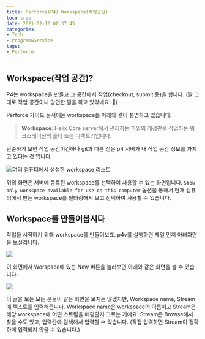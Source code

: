 ```yaml
---
title: Perforce(P4) Workspace(작업공간)
toc: true
date: 2021-02-10 00:37:45
categories:
- Tech
- Program&Service
tags:
- Perforce
---
```


## Workspace(작업 공간)?

P4는 workspace을 만들고 그 공간에서 작업(checkout, submit 등)을 합니다.
(말 그대로 작업 공간이니 당연한 말을 하고 있었네요. 🙈)

Perforce 가이드 문서에는 workspace를 아래와 같이 설명하고 있습니다.

> **Workspace**: Helix Core server에서 관리하는 파일의 개정판을 작업하는 워크스테이션의 폴더 또는 디렉토리입니다.

단순하게 보면 작업 공간이긴하나 git과 다른 점은 p4 서버가 내 작업 공간 정보를 가지고 있다는 것 입니다.

![여러 컴퓨터에서 생성한 workspace 리스트](https://user-images.githubusercontent.com/5077086/107389843-7b8c4e80-6b3a-11eb-848d-c839303d098c.png)

위의 화면은 서버에 등록된 workspace를 선택하여 사용할 수 있는 화면입니다.
`Show only workspace available for use on this computer` 옵션을 통해서 현재 컴퓨터에서 만든 workspace를 필터링해서 보고 선택하여 사용할 수 있습니다.

## Workspace를 만들어봅시다

작업을 시작하기 위해 workspace를 만들어보죠. p4v를 실행하면 제일 먼저 아래화면을 보실겁니다.

![](https://user-images.githubusercontent.com/5077086/107391578-2a7d5a00-6b3c-11eb-86c1-396108cf6aa8.png)

이 화면에서 Worspace에 있는 New 버튼을 눌러보면 아래와 같은 화면을 볼 수 있습니다.

![](https://user-images.githubusercontent.com/5077086/107391910-82b45c00-6b3c-11eb-90f0-1cc14dd0651d.png)

이 글을 보는 모든 분들이 같은 화면을 보지는 않겠지만, Workspace name, Stream에 텍스트를 입력해줍니다.
Workspace name은 workspace의 이름이고 Stream은 해당 workspace에 어떤 스트림을 매핑할지 고르는 거에요.
Stream은 Browse해서 찾을 수도 있고, 입력칸에 검색해서 입력할 수 있습니다.
(직접 입력하면 Stream이 정확하게 입력되지 않을 수 있습니다.)